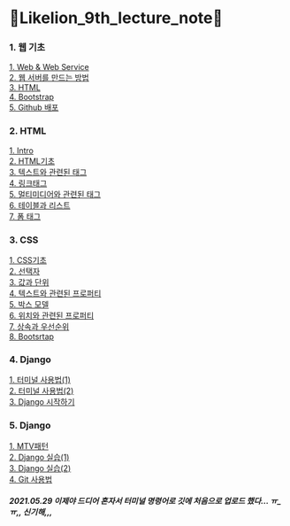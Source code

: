 # 🦁Likelion_9th_lecture_note🦁<br>

### 1. 웹 기초<br>
[1. Web & Web Service](https://github.com/KodaHye/Likelion_9th_LectureNote/blob/main/1.%20%EC%9B%B9%EA%B8%B0%EC%B4%88/1.%20Web%20%26%20Web%20Service.md)<br>
[2. 웹 서버를 만드는 방법](https://github.com/KodaHye/Likelion_9th_LectureNote/blob/main/1.%20%EC%9B%B9%EA%B8%B0%EC%B4%88/2.%20%E1%84%8B%E1%85%B0%E1%86%B8%20%E1%84%89%E1%85%A5%E1%84%87%E1%85%A5%E1%84%85%E1%85%B3%E1%86%AF%20%E1%84%86%E1%85%A1%E1%86%AB%E1%84%83%E1%85%B3%E1%84%82%E1%85%B3%E1%86%AB%20%E1%84%87%E1%85%A1%E1%86%BC%E1%84%87%E1%85%A5%E1%86%B8.md)<br>
[3. HTML](https://github.com/KodaHye/Likelion_9th_LectureNote/blob/main/1.%20%EC%9B%B9%EA%B8%B0%EC%B4%88/3.%20HTML.md)<br>
[4. Bootstrap](https://github.com/KodaHye/Likelion_9th_LectureNote/blob/main/1.%20%EC%9B%B9%EA%B8%B0%EC%B4%88/4.%20Bootstrap.md)<br>
[5. Github 배포](https://github.com/KodaHye/Likelion_9th_LectureNote/blob/main/1.%20%EC%9B%B9%EA%B8%B0%EC%B4%88/5.%20Github%20%E1%84%87%E1%85%A2%E1%84%91%E1%85%A9.md)<br>

### 2. HTML<br>
[1. Intro](https://github.com/KodaHye/Likelion_9th_LectureNote/blob/main/2.%20HTML/1.%20Intro.md)<br>
[2. HTML기초](https://github.com/KodaHye/Likelion_9th_LectureNote/blob/main/2.%20HTML/2.%20HTML%E1%84%80%E1%85%B5%E1%84%8E%E1%85%A9.md)<br>
[3. 텍스트와 관련된 태그](https://github.com/KodaHye/Likelion_9th_LectureNote/blob/main/2.%20HTML/3.%20%E1%84%90%E1%85%A6%E1%86%A8%E1%84%89%E1%85%B3%E1%84%90%E1%85%B3%E1%84%8B%E1%85%AA%20%E1%84%80%E1%85%AA%E1%86%AB%E1%84%85%E1%85%A7%E1%86%AB%E1%84%83%E1%85%AC%E1%86%AB%20%E1%84%90%E1%85%A2%E1%84%80%E1%85%B3.md)<br>
[4. 링크태그](https://github.com/KodaHye/Likelion_9th_LectureNote/blob/main/2.%20HTML/4.%20%E1%84%85%E1%85%B5%E1%86%BC%E1%84%8F%E1%85%B3%E1%84%90%E1%85%A2%E1%84%80%E1%85%B3.md)<br>
[5. 멀티미디어와 관련된 태그](https://github.com/KodaHye/Likelion_9th_LectureNote/blob/main/2.%20HTML/5.%20%E1%84%86%E1%85%A5%E1%86%AF%E1%84%90%E1%85%B5%E1%84%86%E1%85%B5%E1%84%90%E1%85%B5%E1%84%8B%E1%85%A5%E1%84%8B%E1%85%AA%20%E1%84%80%E1%85%AA%E1%86%AB%E1%84%85%E1%85%A7%E1%86%AB%E1%84%83%E1%85%AC%E1%86%AB%20%E1%84%90%E1%85%A2%E1%84%80%E1%85%B3.md)<br>
[6. 테이블과 리스트](https://github.com/KodaHye/Likelion_9th_LectureNote/blob/main/2.%20HTML/6.%20%E1%84%90%E1%85%A6%E1%84%8B%E1%85%B5%E1%84%87%E1%85%B3%E1%86%AF%E1%84%80%E1%85%AA%20%E1%84%85%E1%85%B5%E1%84%89%E1%85%B3%E1%84%90%E1%85%B3.md)<br>
[7. 폼 태그](https://github.com/KodaHye/Likelion_9th_LectureNote/blob/main/2.%20HTML/7.%20%E1%84%91%E1%85%A9%E1%86%B7%E1%84%90%E1%85%A2%E1%84%80%E1%85%B3.md)<br>

### 3. CSS<br>
[1. CSS기초](https://github.com/KodaHye/Likelion_9th_LectureNote/blob/main/3.%20CSS/1.%20CSS%E1%84%80%E1%85%B5%E1%84%8E%E1%85%A9.md)<br>
[2. 선택자](https://github.com/KodaHye/Likelion_9th_LectureNote/blob/main/3.%20CSS/2.%20%E1%84%89%E1%85%A5%E1%86%AB%E1%84%90%E1%85%A2%E1%86%A8%E1%84%8C%E1%85%A1.md)<br>
[3. 값과 단위](https://github.com/KodaHye/Likelion_9th_LectureNote/blob/main/3.%20CSS/3.%20%E1%84%80%E1%85%A1%E1%86%B9%E1%84%80%E1%85%AA%20%E1%84%83%E1%85%A1%E1%86%AB%E1%84%8B%E1%85%B1.md)<br>
[4. 텍스트와 관련된 프로퍼티](https://github.com/KodaHye/Likelion_9th_LectureNote/blob/main/3.%20CSS/4.%20%E1%84%90%E1%85%A6%E1%86%A8%E1%84%89%E1%85%B3%E1%84%90%E1%85%B3%E1%84%8B%E1%85%AA%20%E1%84%80%E1%85%AA%E1%86%AB%E1%84%85%E1%85%A7%E1%86%AB%E1%84%83%E1%85%AC%E1%86%AB%20%E1%84%91%E1%85%B3%E1%84%85%E1%85%A9%E1%84%91%E1%85%A5%E1%84%90%E1%85%B5.md)<br>
[5. 박스 모델](https://github.com/KodaHye/Likelion_9th_LectureNote/blob/main/3.%20CSS/5.%20%E1%84%87%E1%85%A1%E1%86%A8%E1%84%89%E1%85%B3%E1%84%86%E1%85%A9%E1%84%83%E1%85%A6%E1%86%AF.md)<br>
[6. 위치와 관련된 프로퍼티](https://github.com/KodaHye/Likelion_9th_LectureNote/blob/main/3.%20CSS/6.%20%E1%84%8B%E1%85%B1%E1%84%8E%E1%85%B5%E1%84%8B%E1%85%AA%20%E1%84%80%E1%85%AA%E1%86%AB%E1%84%85%E1%85%A7%E1%86%AB%E1%84%83%E1%85%AC%E1%86%AB%20%E1%84%91%E1%85%B3%E1%84%85%E1%85%A9%E1%84%91%E1%85%A5%E1%84%90%E1%85%B5.md)<br>
[7. 상속과 우선순위](https://github.com/KodaHye/Likelion_9th_LectureNote/blob/main/3.%20CSS/7.%20%E1%84%89%E1%85%A1%E1%86%BC%E1%84%89%E1%85%A9%E1%86%A8%E1%84%80%E1%85%AA%20%E1%84%8B%E1%85%AE%E1%84%89%E1%85%A5%E1%86%AB%E1%84%89%E1%85%AE%E1%86%AB%E1%84%8B%E1%85%B1.md)<br>
[8. Bootsrtap](https://github.com/KodaHye/Likelion_9th_LectureNote/blob/main/3.%20CSS/8.%20Bootstrap.md)<br>

### 4. Django<br>
[1. 터미널 사용법(1)](https://github.com/KodaHye/Likelion_9th_LectureNote/blob/main/4.%20Django%20settings/%ED%84%B0%EB%AF%B8%EB%84%90%EC%82%AC%EC%9A%A9%EB%B2%951.md)<br>
[2. 터미널 사용법(2)](https://github.com/KodaHye/Likelion_9th_LectureNote/blob/main/4.%20Django%20settings/%ED%84%B0%EB%AF%B8%EB%84%90%EC%82%AC%EC%9A%A9%EB%B2%952.md)<br>
[3. Django 시작하기](https://github.com/KodaHye/Likelion_9th_LectureNote/blob/main/4.%20Django%20settings/Django%EC%8B%9C%EC%9E%91%ED%95%98%EA%B8%B0.md)

### 5. Django<br>
[1. MTV패턴]()<br>
[2. Django 실습(1)]()<br>
[3. Django 실습(2)]()<br>
[4. Git 사용법]()<br>


##### 2021.05.29 이제야 드디어 혼자서 터미널 명령어로 깃에 처음으로 업로드 했다... ㅠ_ㅠ,, 신기해,,,